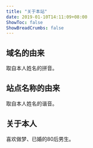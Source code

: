 ```yaml
---
title: "关于本站"
date: 2019-01-10T14:11:09+08:00
ShowToc: false
ShowBreadCrumbs: false
---
```


## 域名的由来

取自本人姓名的拼音。

## 站点名称的由来

取自本人姓名的谐音。

## 关于本人

喜欢做梦、已婚的80后男生。
